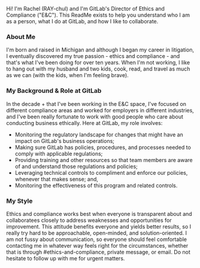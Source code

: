 Hi! I'm Rachel (RAY-chul) and I'm GitLab's Director of Ethics and Compliance ("E&C"). This ReadMe exists to help you understand who I am as a person, what I do at GitLab, and how I like to collaborate. 

### About Me

I'm born and raised in Michigan and although I began my career in litigation, I eventually discovered my true passion - ethics and compliance - and that's what I've been doing for over ten years. When I'm not working, I like to hang out with my husband and two kids, cook, read, and travel as much as we can (with the kids, when I'm feeling brave).

### My Background & Role at GitLab

In the decade + that I've been working in the E&C space, I've focused on different compliance areas and worked for employers in different industries, and I've been really fortunate to work with good people who care about conducting business ethically. Here at GitLab, my role involves:
- Monitoring the regulatory landscape for changes that might have an impact on GitLab's business operations;
- Making sure GitLab has policies, procedures, and processes needed to comply with applicable regulations;
- Providing training and other resources so that team members are aware of and understand those regulations and policies;
- Leveraging technical controls to compliment and enforce our policies, whenever that makes sense; and,
- Monitoring the effectiveness of this program and related controls.  

### My Style

Ethics and compliance works best when everyone is transparent about and collaboratees closely to address weaknesses and opportunities for improvement. This attitude benefits everyone and yields better results, so I really try hard to be approachable, open-minded, and solution-oriented. I am not fussy about communication, so everyone should feel comfortable contacting me in whatever way feels right for the circumstances, whether that is through #ethics-and-compliance, private message, or email. Do not hesitate to follow up with me for urgent matters. 

